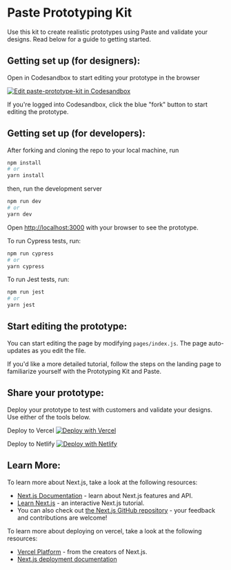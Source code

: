 # Paste Prototyping Kit

Use this kit to create realistic prototypes using Paste and validate your designs. Read below for a guide to getting started.

## Getting set up (for designers):

Open in Codesandbox to start editing your prototype in the browser

[![Edit paste-prototype-kit in Codesandbox](https://codesandbox.io/static/img/play-codesandbox.svg)](https://githubbox.com/twilio-labs/paste-prototype-kit)

If you're logged into Codesandbox, click the blue "fork" button to start editing the prototype.

## Getting set up (for developers):

After forking and cloning the repo to your local machine, run

```bash
npm install
# or
yarn install
```

then, run the development server

```bash
npm run dev
# or
yarn dev
```

Open [http://localhost:3000](http://localhost:3000) with your browser to see the prototype.

To run Cypress tests, run:

```bash
npm run cypress
# or
yarn cypress
```

To run Jest tests, run:

```bash
npm run jest
# or
yarn jest
```

## Start editing the prototype:

You can start editing the page by modifying `pages/index.js`. The page auto-updates as you edit the file.

If you'd like a more detailed tutorial, follow the steps on the landing page to familiarize yourself with the Prototyping Kit and Paste.

## Share your prototype:

Deploy your prototype to test with customers and validate your designs. Use either of the tools below.

Deploy to Vercel
[![Deploy with Vercel](https://vercel.com/button)](https://vercel.com/import/project?template=https://github.com/twilio-labs/paste-prototype-kit/tree/main)

Deploy to Netlify
[![Deploy with Netlify](https://www.netlify.com/img/deploy/button.svg)](https://app.netlify.com/start/deploy?repository=https://github.com/twilio-labs/paste-prototype-kit)

## Learn More:

To learn more about Next.js, take a look at the following resources:

- [Next.js Documentation](https://nextjs.org/docs) - learn about Next.js features and API.
- [Learn Next.js](https://nextjs.org/learn) - an interactive Next.js tutorial.
- You can also check out [the Next.js GitHub repository](https://github.com/zeit/next.js/) - your feedback and contributions are welcome!

To learn more about deploying on vercel, take a look at the following resources:

- [Vercel Platform](https://vercel.com/import?utm_medium=default-template&filter=next.js&utm_source=create-next-app&utm_campaign=create-next-app-readme) - from the creators of Next.js.
- [Next.js deployment documentation](https://nextjs.org/docs/deployment)
